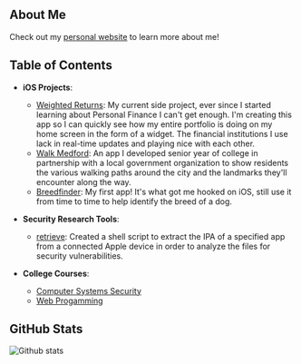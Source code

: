 ## About Me

Check out my [personal website](https://samhollingsworth.github.io) to learn more about me!

## Table of Contents

* **iOS Projects**:
  + [Weighted Returns](https://github.com/samhollingsworth/weighted-returns#readme): My current side project, ever since I started learning about Personal Finance I can't get enough. I'm creating this app so I can quickly see how my entire portfolio is doing on my home screen in the form of a widget. The financial institutions I use lack in real-time updates and playing nice with each other.
  + [Walk Medford](https://github.com/walkMedfordiOS/iOSapp#readme): An app I developed senior year of college in partnership with a local government organization to show residents the various walking paths around the city and the landmarks they'll encounter along the way.
  + [Breedfinder](https://github.com/samhollingsworth/BreedFinder#readme): My first app! It's what got me hooked on iOS, still use it from time to time to help identify the breed of a dog.

* **Security Research Tools**:
  + [retrieve](https://github.com/samhollingsworth/retrieve#readme): Created a shell script to extract the IPA of a specified app from a connected Apple device in order to analyze the files for security vulnerabilities. 

* **College Courses**:
  + [Computer Systems Security](https://github.com/samhollingsworth/Computer-Systems-Security)
  + [Web Progamming](https://github.com/samhollingsworth/Web-Programming)

## GitHub Stats
![Github stats](https://github-readme-stats.vercel.app/api?username=samhollingsworth)
